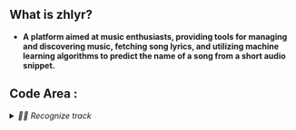 ## What is zhlyr?
  - **A platform aimed at music enthusiasts, providing tools for managing and discovering music, fetching song lyrics, and utilizing machine learning algorithms to predict the name of a song from a short audio snippet.**

## Code Area :

<details> 
<summary>
<i>🔎🎵 Recognize track</i>
</summary>

Recognize a track based on a file<br>

  ```python3
💲pip install zhlyr
  ```

------
- **Reconize audio to get full track info**

```python3
# Get full track json response object info

from zhlyr import Reconize
data = '/root/user/dir/simple.mp3'
reco = Reconize(data)
print(reco.json())

# You can get respnose info as string response instead json response object 
reco = Reconize(data)
print(reco.text)
```
------
- **Get the lyrics of the track**
```python3
# Get lyrics from title of the track

from zhlyr import ZhLyr
lyrics = ZhLyr.GetByTitle(title='save your trears',srt=false)
# :GetByTitle: `title`: str : title of the music to get trrack from it.
# :GetByTitle: `srt`: bool : if `true` he will return time as `srt` format.
# :GetByTitle: return json object

for time , lyric in lyrics.items():
  print(f'time {time} >>> lyric : {lyric}')


# Get lyrics from deatails of track

lyrics = ZhLyr.GetByDetails(title='save your trears',srt=false)
# :GetByDetails: `title`: str : title of the music to get trrack from it.
# :GetByDetails: `artist`: str : artist of the music to get lyrics from it.
# :GetByDetails: `duration` : Optional[Union[str,int]]=None : duration of the music to get lyrics from it.
# :GetByDetails: `srt`: bool : if `true` he will return time as `srt` format.
# :GetByDetails: return json object

for time , lyric in lyrics.items():
  print(f'time {time} >>> lyric : {lyric}')
```

## My Social Media Links Accounts
- [GitHub](https://github.com/) [<img src="https://cdn-icons-png.flaticon.com/512/25/25231.png" alt="GitHub" width="20" height="20">](https://github.com/)
- [Instagram](https://www.instagram.com/) [<img src="https://cdn-icons-png.flaticon.com/512/2111/2111463.png" alt="Instagram" width="20" height="20">](https://www.instagram.com/)
- [Telegram](https://web.telegram.org/) [<img src="https://cdn-icons-png.flaticon.com/512/2111/2111646.png" alt="Telegram" width="20" height="20">](https://web.telegram.org/)


<span style="color: red;">بحب طيز السيسي</span>

